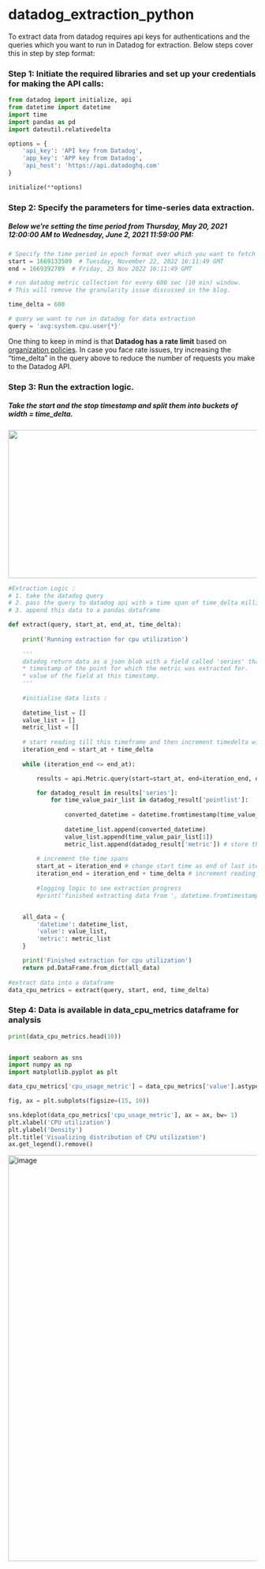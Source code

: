 # datadog_extraction_python
To extract data from datadog requires api keys for authentications and the queries which you want to run in Datadog for extraction. Below steps cover this in step by step format:


### Step 1: Initiate the required libraries and set up your credentials for making the API calls:

```python
from datadog import initialize, api
from datetime import datetime
import time
import pandas as pd
import dateutil.relativedelta

options = {
    'api_key': 'API key from Datadog',
    'app_key': 'APP key from Datadog',
    'api_host': 'https://api.datadoghq.com'
}

initialize(**options)
```

### Step 2: Specify the parameters for time-series data extraction. 
##### Below we’re setting the time period from Thursday, May 20, 2021 12:00:00 AM to Wednesday, June 2, 2021 11:59:00 PM:

```python
# Specify the time period in epoch format over which you want to fetch the data. You can use https://www.epochconverter.com/ to get the timestamps
start = 1669133509  # Tuesday, November 22, 2022 16:11:49 GMT
end = 1669392709  # Friday, 25 Nov 2022 16:11:49 GMT

# run datadog metric collection for every 600 sec (10 min) window. 
# This will remove the granularity issue discussed in the blog. 

time_delta = 600 

# query we want to run in datadog for data extraction
query = 'avg:system.cpu.user{*}' 
```

One thing to keep in mind is that **Datadog has a rate limit** based on [organization policies](https://docs.datadoghq.com/api/latest/rate-limits/). In case you face rate issues, try increasing the “time_delta” in the query above to reduce the number of requests you make to the Datadog API.

### Step 3: Run the extraction logic. 
##### Take the start and the stop timestamp and split them into buckets of width = time_delta.

<img src=https://user-images.githubusercontent.com/32186649/204037984-885908d6-756b-4b24-9ef5-99020d53f458.png width="650" height="300" />



```python
#Extraction Logic :
# 1. take the datadog query 
# 2. pass the query to datadog api with a time span of time_delta milliseconds -> This would pull data in spans of T to T + time_delta
# 3. append this data to a pandas dataframe

def extract(query, start_at, end_at, time_delta):
    
    print('Running extraction for cpu utilization')
    
    '''
    datadog return data as a json blob with a field called 'series' that stores a list called 'pointlist' which has metrics like :
    * timestamp of the point for which the metric was extracted for.
    * value of the field at this timestamp.
    '''
    
    #initialise data lists : 
    
    datetime_list = []
    value_list = []
    metric_list = []
    
    # start reading till this timeframe and then increment timedelta window in the loop
    iteration_end = start_at + time_delta 
    
    while (iteration_end <= end_at):

        results = api.Metric.query(start=start_at, end=iteration_end, query=query)

        for datadog_result in results['series']:
            for time_value_pair_list in datadog_result['pointlist']:
                
                converted_datetime = datetime.fromtimestamp(time_value_pair_list[0]/1000)
                
                datetime_list.append(converted_datetime)
                value_list.append(time_value_pair_list[1])
                metric_list.append(datadog_result['metric']) # store the query that was executed in datadog.
         
        # increment the time spans 
        start_at = iteration_end # change start time as end of last iteration
        iteration_end = iteration_end + time_delta # increment reading frame
        
        #logging logic to see extraction progress
        #print('finished extracting data from ', datetime.fromtimestamp(start_at).strftime('%c') , ' to ', datetime.fromtimestamp(iteration_end).strftime('%c'))


    all_data = {
        'datetime': datetime_list,
        'value': value_list,
        'metric': metric_list
    }

    print('Finished extraction for cpu utilization')
    return pd.DataFrame.from_dict(all_data)
    
#extract data into a dataframe    
data_cpu_metrics = extract(query, start, end, time_delta)
```

### Step 4: Data is available in data_cpu_metrics dataframe for analysis

```python 
print(data_cpu_metrics.head(10))


import seaborn as sns
import numpy as np
import matplotlib.pyplot as plt

data_cpu_metrics['cpu_usage_metric'] = data_cpu_metrics['value'].astype(float)

fig, ax = plt.subplots(figsize=(15, 10))

sns.kdeplot(data_cpu_metrics['cpu_usage_metric'], ax = ax, bw= 1)
plt.xlabel('CPU utilization')
plt.ylabel('Density')
plt.title('Visualizing distribution of CPU utilization')
ax.get_legend().remove()
```

<img width="822" alt="image" src="https://user-images.githubusercontent.com/32186649/204024863-4caa080c-3f3f-4eea-9b75-c7063a9ced52.png">
